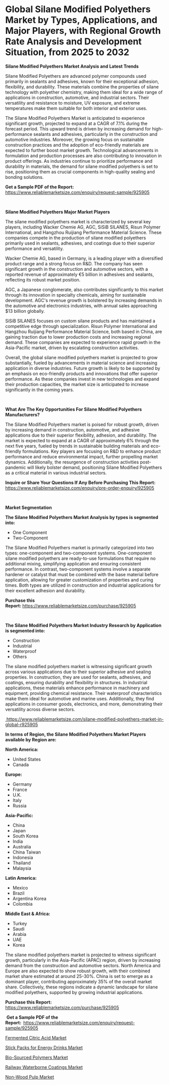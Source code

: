 <p><h1>Global Silane Modified Polyethers Market by Types, Applications, and Major Players, with Regional Growth Rate Analysis and Development Situation, from 2025 to 2032</h1></p><p><strong>Silane Modified Polyethers Market Analysis and Latest Trends</strong></p>
<p><p>Silane Modified Polyethers are advanced polymer compounds used primarily in sealants and adhesives, known for their exceptional adhesion, flexibility, and durability. These materials combine the properties of silane technology with polyether chemistry, making them ideal for a wide range of applications in construction, automotive, and industrial sectors. Their versatility and resistance to moisture, UV exposure, and extreme temperatures make them suitable for both interior and exterior uses.</p><p>The Silane Modified Polyethers Market is anticipated to experience significant growth, projected to expand at a CAGR of 7.1% during the forecast period. This upward trend is driven by increasing demand for high-performance sealants and adhesives, particularly in the construction and automotive industries. Moreover, the growing focus on sustainable construction practices and the adoption of eco-friendly materials are expected to further boost market growth. Technological advancements in formulation and production processes are also contributing to innovation in product offerings. As industries continue to prioritize performance and durability in materials, the demand for silane modified polyethers is set to rise, positioning them as crucial components in high-quality sealing and bonding solutions.</p></p>
<p><strong>Get a Sample PDF of the Report:&nbsp;</strong> <a href="https://www.reliablemarketsize.com/enquiry/request-sample/925905?utm_campaign=1991&utm_medium=2&utm_source=Github&utm_content=ia&utm_term=24032025&utm_id=silane-modified-polyethers">https://www.reliablemarketsize.com/enquiry/request-sample/925905</a></p>
<p>&nbsp;</p>
<p><strong>Silane Modified Polyethers Major Market Players</strong></p>
<p><p>The silane modified polyethers market is characterized by several key players, including Wacker Chemie AG, AGC, SiSiB SILANES, Risun Polymer International, and Hangzhou Ruijiang Performance Material Science. These companies compete in the production of silane modified polyethers primarily used in sealants, adhesives, and coatings due to their superior performance and versatility.</p><p>Wacker Chemie AG, based in Germany, is a leading player with a diversified product range and a strong focus on R&D. The company has seen significant growth in the construction and automotive sectors, with a reported revenue of approximately €5 billion in adhesives and sealants, reflecting its robust market position.</p><p>AGC, a Japanese conglomerate, also contributes significantly to this market through its innovation in specialty chemicals, aiming for sustainable development. AGC's revenue growth is bolstered by increasing demands in the automotive and electronics industries, with annual sales approaching $13 billion globally.</p><p>SiSiB SILANES focuses on custom silane products and has maintained a competitive edge through specialization. Risun Polymer International and Hangzhou Ruijiang Performance Material Science, both based in China, are gaining traction due to lower production costs and increasing regional demand. These companies are expected to experience rapid growth in the Asia-Pacific market, driven by escalating construction activities.</p><p>Overall, the global silane modified polyethers market is projected to grow substantially, fueled by advancements in material science and increasing application in diverse industries. Future growth is likely to be supported by an emphasis on eco-friendly products and innovations that offer superior performance. As these companies invest in new technologies and expand their production capacities, the market size is anticipated to increase significantly in the coming years.</p></p>
<p>&nbsp;</p>
<p><strong>What Are The Key Opportunities For Silane Modified Polyethers Manufacturers?</strong></p>
<p><p>The Silane Modified Polyethers market is poised for robust growth, driven by increasing demand in construction, automotive, and adhesive applications due to their superior flexibility, adhesion, and durability. The market is expected to expand at a CAGR of approximately 6% through the next five years, fueled by trends in sustainable building materials and eco-friendly formulations. Key players are focusing on R&D to enhance product performance and reduce environmental impact, further propelling market dynamics. Additionally, the resurgence of construction activities post-pandemic will likely bolster demand, positioning Silane Modified Polyethers as a critical material in various industrial sectors.</p></p>
<p><strong>Inquire or Share Your Questions If Any Before Purchasing This Report:</strong> <a href="https://www.reliablemarketsize.com/enquiry/pre-order-enquiry/925905?utm_campaign=1991&utm_medium=2&utm_source=Github&utm_content=ia&utm_term=24032025&utm_id=silane-modified-polyethers">https://www.reliablemarketsize.com/enquiry/pre-order-enquiry/925905</a></p>
<p>&nbsp;</p>
<p><strong>Market Segmentation</strong></p>
<p><strong>The Silane Modified Polyethers Market Analysis by types is segmented into:</strong></p>
<p><ul><li>One Component</li><li>Two-Component</li></ul></p>
<p><p>The Silane Modified Polyethers market is primarily categorized into two types: one-component and two-component systems. One-component silane modified polyethers are ready-to-use formulations that require no additional mixing, simplifying application and ensuring consistent performance. In contrast, two-component systems involve a separate hardener or catalyst that must be combined with the base material before application, allowing for greater customization of properties and curing times. Both types are utilized in construction and industrial applications for their excellent adhesion and durability.</p></p>
<p><strong>Purchase this Report:&nbsp;</strong><a href="https://www.reliablemarketsize.com/purchase/925905?utm_campaign=1991&utm_medium=2&utm_source=Github&utm_content=ia&utm_term=24032025&utm_id=silane-modified-polyethers">https://www.reliablemarketsize.com/purchase/925905</a></p>
<p>&nbsp;</p>
<p><strong>The Silane Modified Polyethers Market Industry Research by Application is segmented into:</strong></p>
<p><ul><li>Construction</li><li>Industrial</li><li>Waterproof</li><li>Others</li></ul></p>
<p><p>The silane modified polyethers market is witnessing significant growth across various applications due to their superior adhesive and sealing properties. In construction, they are used for sealants, adhesives, and coatings, ensuring durability and flexibility in structures. In industrial applications, these materials enhance performance in machinery and equipment, providing chemical resistance. Their waterproof characteristics make them ideal for automotive and marine uses. Additionally, they find applications in consumer goods, electronics, and more, demonstrating their versatility across diverse sectors.</p></p>
<p><a href="https://www.reliablemarketsize.com/silane-modified-polyethers-market-in-global-r925905?utm_campaign=1991&utm_medium=2&utm_source=Github&utm_content=ia&utm_term=24032025&utm_id=silane-modified-polyethers">&nbsp;https://www.reliablemarketsize.com/silane-modified-polyethers-market-in-global-r925905</a></p>
<p><strong>In terms of Region, the Silane Modified Polyethers Market Players available by Region are:</strong></p>
<p>
    <p> <strong> North America: </strong>
        <ul>
            <li>United States</li>
            <li>Canada</li>
        </ul>
        </p> 
    <p> <strong> Europe: </strong>
        <ul>
            <li>Germany</li>
            <li>France</li>
            <li>U.K.</li>
            <li>Italy</li>
            <li>Russia</li>
        </ul>
        </p> 
    <p> <strong> Asia-Pacific: </strong>
        <ul>
            <li>China</li>
            <li>Japan</li>
            <li>South Korea</li>
            <li>India</li>
            <li>Australia</li>
            <li>China Taiwan</li>
            <li>Indonesia</li>
            <li>Thailand</li>
            <li>Malaysia</li>
        </ul>
        </p> 
    <p> <strong> Latin America: </strong>
        <ul>
            <li>Mexico</li>
            <li>Brazil</li>
            <li>Argentina Korea</li>
            <li>Colombia</li>
        </ul>
        </p> 
    <p> <strong> Middle East & Africa: </strong>
        <ul>
            <li>Turkey</li>
            <li>Saudi</li>
            <li>Arabia</li>
            <li>UAE</li>
            <li>Korea</li>
        </ul>
    </p>
    </p>
<p><p>The silane modified polyethers market is projected to witness significant growth, particularly in the Asia-Pacific (APAC) region, driven by increasing demand from the construction and automotive sectors. North America and Europe are also expected to show robust growth, with their combined market share estimated at around 25-30%. China is set to emerge as a dominant player, contributing approximately 35% of the overall market share. Collectively, these regions indicate a dynamic landscape for silane modified polyethers, supported by growing industrial applications.</p></p>
<p><strong>Purchase this Report: </strong><a href="https://www.reliablemarketsize.com/purchase/925905?utm_campaign=1991&utm_medium=2&utm_source=Github&utm_content=ia&utm_term=24032025&utm_id=silane-modified-polyethers">https://www.reliablemarketsize.com/purchase/925905</a></p>
<p>&nbsp;<strong>Get a Sample PDF of the Report:&nbsp;&nbsp;</strong><a href="https://www.reliablemarketsize.com/enquiry/request-sample/925905?utm_campaign=1991&utm_medium=2&utm_source=Github&utm_content=ia&utm_term=24032025&utm_id=silane-modified-polyethers">https://www.reliablemarketsize.com/enquiry/request-sample/925905</a></p>
<p><strong></strong></p>
<p><p><a href="https://github.com/rafiishibu00/Market-Research-Report-List-1/blob/main/fermented-citric-acid-market.md?utm_campaign=1991&utm_medium=2&utm_source=Github&utm_content=ia&utm_term=24032025&utm_id=silane-modified-polyethers">Fermented Citric Acid Market</a></p><p><a href="https://github.com/paulierasho/Market-Research-Report-List-1/blob/main/stick-packs-for-energy-drinks-market.md?utm_campaign=1991&utm_medium=2&utm_source=Github&utm_content=ia&utm_term=24032025&utm_id=silane-modified-polyethers">Stick Packs for Energy Drinks Market</a></p><p><a href="https://github.com/duerknikko44/Market-Research-Report-List-1/blob/main/bio-sourced-polymers-market.md?utm_campaign=1991&utm_medium=2&utm_source=Github&utm_content=ia&utm_term=24032025&utm_id=silane-modified-polyethers">Bio-Sourced Polymers Market</a></p><p><a href="https://github.com/pelegeazlie5/Market-Research-Report-List-1/blob/main/railway-waterborne-coatings-market.md?utm_campaign=1991&utm_medium=2&utm_source=Github&utm_content=ia&utm_term=24032025&utm_id=silane-modified-polyethers">Railway Waterborne Coatings Market</a></p><p><a href="https://github.com/poskaturovtl/Market-Research-Report-List-1/blob/main/non-wood-pulp-market.md?utm_campaign=1991&utm_medium=2&utm_source=Github&utm_content=ia&utm_term=24032025&utm_id=silane-modified-polyethers">Non-Wood Pulp Market</a></p></p>